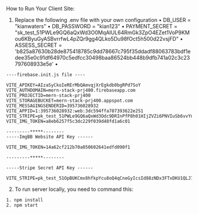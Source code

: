How to Run Your Client Site:
1.	Replace the following .env file with your own configuration
•	DB_USER = "kianwaters"
•	DB_PASSWORD = "kian123"
•	PAYMENT_SECRET = "sk_test_51PWLe9GQ6aQxWd3O0MqAIUL64RmGk3ZpO4EZet1VoP9KMou6KByuGyASBvrrfwL4pZQr9gg4QLko5Du98fOct5h500d22vsjFD"
•	ASSESS_SECRET = 'b825a87630b28de875418785c9dd78667c795f35ddadf88063783bdf1edee35e0c91df64970c5edfcc30498baa86524bb448b9dfb741a02c3c23797608933e5e'
•	
```
----firebase.init.js file ----

VITE_APIKEY=AIzaSyCkoIeRErMbQAmvqjXrEgkdb0bgRPd7SoY
VITE_AUTHDOMAIN=mern-stack-prj400.firebaseapp.com
VITE_PROJECTID=mern-stack-prj400
VITE_STORAGEBUCKET=mern-stack-prj400.appspot.com
VITE_MESSAGINGSENDERID=395736028932
VITE_APPID=1:395736028932:web:3dc594ffa707393622e251
VITE_STRIPE=pk_test_51PWLe9GQ6aQxWd3Odc9DRInPfP8h01HIjZVZi6PNVIuSb6vvYncX7JbN0HJdDhIhwUYif4n3EzpF9eXwYmZKekb900bn32CYWc
VITE_IMG_TOKEN=a8eb6257f5c3dc229f039d48fd1a6c01

---------*****--------
-----ImgBB Website API Key ------

VITE_IMG_TOKEN=14a62cf212b70a050602641edfd090f1

---------*****--------

-----Stripe Secret API Key ------

VITE_STRIPE=pk_test_51OpBUKCmx8hfkpYcu8oQ4qCneGyIcsId88zNDx3FTxDKU1QLJ7MWkSKiHtp8yTq6RgmgJZSRzmyHmbF6nK7uHqrZ00Dy8FF8dA
```

2. To run server locally, you need to command this:
```
1. npm install
2. npm start
```

